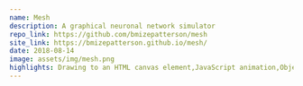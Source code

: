 ```yaml
---
name: Mesh
description: A graphical neuronal network simulator
repo_link: https://github.com/bmizepatterson/mesh
site_link: https://bmizepatterson.github.io/mesh/
date: 2018-08-14
image: assets/img/mesh.png
highlights: Drawing to an HTML canvas element,JavaScript animation,Object-oriented programming,Graph display
---
```

